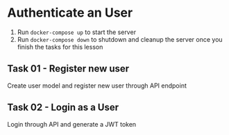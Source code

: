 # Authenticate an User

1. Run `docker-compose up` to start the server
2. Run `docker-compose down` to shutdown and cleanup the server once you finish the tasks for this lesson

## Task 01 - Register new user

Create user model and register new user through API endpoint

## Task 02 - Login as a User

Login through API and generate a JWT token
